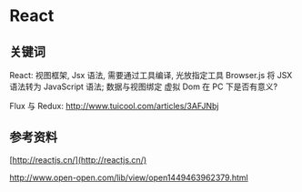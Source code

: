 # React

> 

## 关键词

React: 视图框架, Jsx 语法, 需要通过工具编译, 光放指定工具 Browser.js 将 JSX 语法转为 JavaScript 语法; 数据与视图绑定
虚拟 Dom 在 PC 下是否有意义?

Flux 与 Redux:
http://www.tuicool.com/articles/3AFJNbj

## 参考资料

[http://reactjs.cn/](http://reactjs.cn/)

http://www.open-open.com/lib/view/open1449463962379.html
